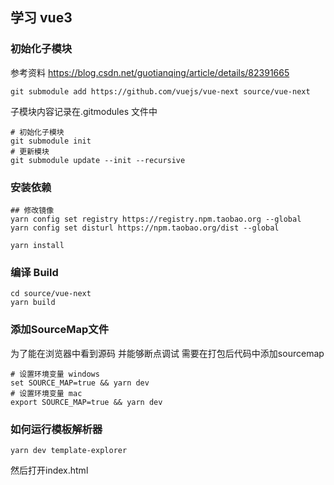 ## 学习 vue3

### 初始化子模块

参考资料 https://blog.csdn.net/guotianqing/article/details/82391665

```
git submodule add https://github.com/vuejs/vue-next source/vue-next
```

子模块内容记录在.gitmodules 文件中

```
# 初始化子模块
git submodule init
# 更新模块
git submodule update --init --recursive
```

### 安装依赖

```
## 修改镜像
yarn config set registry https://registry.npm.taobao.org --global
yarn config set disturl https://npm.taobao.org/dist --global

yarn install
```

### 编译 Build

```
cd source/vue-next
yarn build
```

### 添加SourceMap文件
为了能在浏览器中看到源码 并能够断点调试 需要在打包后代码中添加sourcemap

```
# 设置环境变量 windows
set SOURCE_MAP=true && yarn dev
# 设置环境变量 mac
export SOURCE_MAP=true && yarn dev
```

### 如何运行模板解析器
```
yarn dev template-explorer
```
然后打开index.html